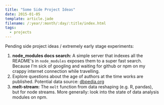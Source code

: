 ```yaml
---
title: "Some Side Project Ideas"
date: 2015-01-05
template: article.jade
filename: /:year/:month/:day/:title/index.html
tags:
  - projects
---
```


Pending side project ideas / extremely early stage experiments:
1. **node_modules docs search:** A simple server that indexes all the README's
  in `node_modules` exposes them to a super fast search.  Because I'm sick of 
  googling and waiting for github or npm on my crappy internet connection while
  travelling.
2. Explore questions about the age of authors at the time works are published.
  Potential data source: [dbpedia.org][1]
3. **melt-stream:**  The `melt` function from data reshaping (e.g. R, pandas),
  but for node streams.  More generally: look into the state of data analysis 
  modules on npm.


[1]: http://dbpedia.org

